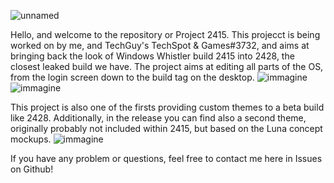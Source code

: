 ![unnamed](https://user-images.githubusercontent.com/87281326/197386674-2cb5ab27-8ced-47ba-87af-3d3101c24cfd.png)


Hello, and welcome to the repository or Project 2415. This projecct is being worked on by me, and TechGuy's TechSpot & Games#3732, and aims at bringing back the look of Windows Whistler build 2415 into 2428, the closest leaked build we have. The project aims at editing all parts of the OS, from the login screen down to the build tag on the desktop.
![immagine](https://cdn.discordapp.com/attachments/1033317469730910228/1033675120650235904/unknown.png)
![immagine](https://cdn.discordapp.com/attachments/1033317469730910228/1033675189541671032/unknown.png)

This project is also one of the firsts providing custom themes to a beta build like 2428. Additionally, in the release you can find also a second theme, originally probably not included within 2415, but based on the Luna concept mockups.
![immagine](https://user-images.githubusercontent.com/87281326/197386817-85d3149d-7b4a-4fd2-987b-d796bbc08915.png)


If you have any problem or questions, feel free to contact me here in Issues on Github!



